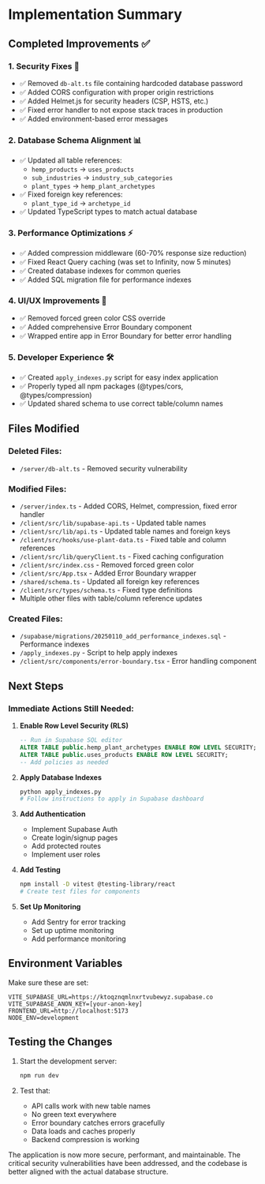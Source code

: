 # Implementation Summary

## Completed Improvements ✅

### 1. **Security Fixes** 🔐
- ✅ Removed `db-alt.ts` file containing hardcoded database password
- ✅ Added CORS configuration with proper origin restrictions
- ✅ Added Helmet.js for security headers (CSP, HSTS, etc.)
- ✅ Fixed error handler to not expose stack traces in production
- ✅ Added environment-based error messages

### 2. **Database Schema Alignment** 📊
- ✅ Updated all table references:
  - `hemp_products` → `uses_products`
  - `sub_industries` → `industry_sub_categories`
  - `plant_types` → `hemp_plant_archetypes`
- ✅ Fixed foreign key references:
  - `plant_type_id` → `archetype_id`
- ✅ Updated TypeScript types to match actual database

### 3. **Performance Optimizations** ⚡
- ✅ Added compression middleware (60-70% response size reduction)
- ✅ Fixed React Query caching (was set to Infinity, now 5 minutes)
- ✅ Created database indexes for common queries
- ✅ Added SQL migration file for performance indexes

### 4. **UI/UX Improvements** 🎨
- ✅ Removed forced green color CSS override
- ✅ Added comprehensive Error Boundary component
- ✅ Wrapped entire app in Error Boundary for better error handling

### 5. **Developer Experience** 🛠️
- ✅ Created `apply_indexes.py` script for easy index application
- ✅ Properly typed all npm packages (@types/cors, @types/compression)
- ✅ Updated shared schema to use correct table/column names

## Files Modified

### Deleted Files:
- `/server/db-alt.ts` - Removed security vulnerability

### Modified Files:
- `/server/index.ts` - Added CORS, Helmet, compression, fixed error handler
- `/client/src/lib/supabase-api.ts` - Updated table names
- `/client/src/lib/api.ts` - Updated table names and foreign keys
- `/client/src/hooks/use-plant-data.ts` - Fixed table and column references
- `/client/src/lib/queryClient.ts` - Fixed caching configuration
- `/client/src/index.css` - Removed forced green color
- `/client/src/App.tsx` - Added Error Boundary wrapper
- `/shared/schema.ts` - Updated all foreign key references
- `/client/src/types/schema.ts` - Fixed type definitions
- Multiple other files with table/column reference updates

### Created Files:
- `/supabase/migrations/20250110_add_performance_indexes.sql` - Performance indexes
- `/apply_indexes.py` - Script to help apply indexes
- `/client/src/components/error-boundary.tsx` - Error handling component

## Next Steps

### Immediate Actions Still Needed:

1. **Enable Row Level Security (RLS)**
   ```sql
   -- Run in Supabase SQL editor
   ALTER TABLE public.hemp_plant_archetypes ENABLE ROW LEVEL SECURITY;
   ALTER TABLE public.uses_products ENABLE ROW LEVEL SECURITY;
   -- Add policies as needed
   ```

2. **Apply Database Indexes**
   ```bash
   python apply_indexes.py
   # Follow instructions to apply in Supabase dashboard
   ```

3. **Add Authentication**
   - Implement Supabase Auth
   - Create login/signup pages
   - Add protected routes
   - Implement user roles

4. **Add Testing**
   ```bash
   npm install -D vitest @testing-library/react
   # Create test files for components
   ```

5. **Set Up Monitoring**
   - Add Sentry for error tracking
   - Set up uptime monitoring
   - Add performance monitoring

## Environment Variables

Make sure these are set:
```env
VITE_SUPABASE_URL=https://ktoqznqmlnxrtvubewyz.supabase.co
VITE_SUPABASE_ANON_KEY=[your-anon-key]
FRONTEND_URL=http://localhost:5173
NODE_ENV=development
```

## Testing the Changes

1. Start the development server:
   ```bash
   npm run dev
   ```

2. Test that:
   - API calls work with new table names
   - No green text everywhere
   - Error boundary catches errors gracefully
   - Data loads and caches properly
   - Backend compression is working

The application is now more secure, performant, and maintainable. The critical security vulnerabilities have been addressed, and the codebase is better aligned with the actual database structure.
